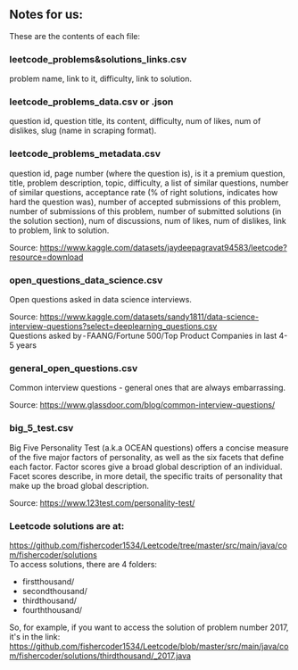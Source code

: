 ## Notes for us:
These are the contents of each file:

### leetcode_problems&solutions_links.csv
problem name, link to it, difficulty, link to solution.

### leetcode_problems_data.csv or .json
question id, question title, its content, difficulty, num of likes, num of dislikes, slug (name in scraping format).

### leetcode_problems_metadata.csv
question id, page number (where the question is), is it a premium question, title, problem description, topic, difficulty, a list of similar questions, number of similar questions, acceptance rate (% of right solutions, indicates how hard the question was), number of accepted submissions of this problem, number of submissions of this problem, number of submitted solutions (in the solution section), num of discussions, num of likes, num of dislikes, link to problem, link to solution.

Source: https://www.kaggle.com/datasets/jaydeepagravat94583/leetcode?resource=download

### open_questions_data_science.csv
Open questions asked in data science interviews.

Source: https://www.kaggle.com/datasets/sandy1811/data-science-interview-questions?select=deeplearning_questions.csv    
Questions asked by - FAANG/Fortune 500/Top Product Companies in last 4-5 years

### general_open_questions.csv
Common interview questions - general ones that are always embarrassing.

Source: https://www.glassdoor.com/blog/common-interview-questions/

### big_5_test.csv
Big Five Personality Test (a.k.a OCEAN questions) offers a concise measure of the five major factors of personality, as well as the six facets that define each factor. Factor scores give a broad global description of an individual. Facet scores describe, in more detail, the specific traits of personality that make up the broad global description.

Source: https://www.123test.com/personality-test/

### Leetcode solutions are at:
https://github.com/fishercoder1534/Leetcode/tree/master/src/main/java/com/fishercoder/solutions    
To access solutions, there are 4 folders:
- firstthousand/
- secondthousand/
- thirdthousand/
- fourththousand/

So, for example, if you want to access the solution of problem number 2017, it's in the link:    
https://github.com/fishercoder1534/Leetcode/blob/master/src/main/java/com/fishercoder/solutions/thirdthousand/_2017.java
